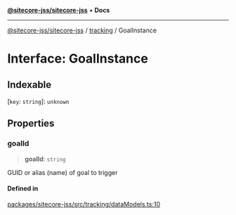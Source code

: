 [**@sitecore-jss/sitecore-jss**](../../README.md) • **Docs**

***

[@sitecore-jss/sitecore-jss](../../README.md) / [tracking](../README.md) / GoalInstance

# Interface: GoalInstance

## Indexable

 \[`key`: `string`\]: `unknown`

## Properties

### goalId

> **goalId**: `string`

GUID or alias (name) of goal to trigger

#### Defined in

[packages/sitecore-jss/src/tracking/dataModels.ts:10](https://github.com/Sitecore/jss/blob/5e7d04b70672d6680b558327616d47fb0250e0f1/packages/sitecore-jss/src/tracking/dataModels.ts#L10)
